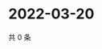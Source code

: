 # 2022-03-20

共 0 条

<!-- BEGIN WEIBO -->
<!-- 最后更新时间 Sun Mar 20 2022 21:16:14 GMT+0800 (China Standard Time) -->

<!-- END WEIBO -->
